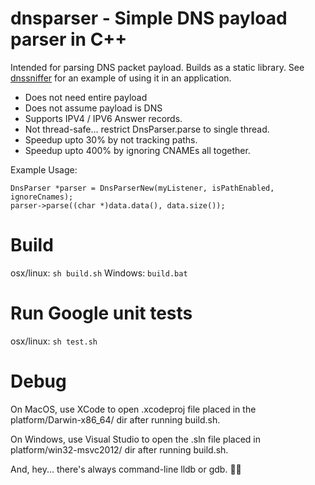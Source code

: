 # dnsparser - Simple DNS payload parser in C++
Intended for parsing DNS packet payload.  Builds as a static library. See [dnssniffer](https://github.com/packetzero/dnssniffer) for an example of using it in an application.

- Does not need entire payload
- Does not assume payload is DNS
- Supports IPV4 / IPV6 Answer records.
- Not thread-safe... restrict DnsParser.parse to single thread.
- Speedup upto 30% by not tracking paths.
- Speedup upto 400% by ignoring CNAMEs all together.

Example Usage:
```
DnsParser *parser = DnsParserNew(myListener, isPathEnabled, ignoreCnames);
parser->parse((char *)data.data(), data.size());
```

# Build
osx/linux:
```sh build.sh```
Windows:
```build.bat```

# Run Google unit tests
osx/linux:
```sh test.sh```

# Debug
On MacOS, use XCode to open .xcodeproj file placed in the platform/Darwin-x86_64/ dir after running build.sh.

On Windows, use Visual Studio to open the .sln file placed in platform/win32-msvc2012/ dir after running build.sh.

And, hey... there's always command-line lldb or gdb. 👍🏼
